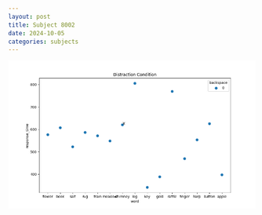 ```yaml
---
layout: post
title: Subject 8002
date: 2024-10-05
categories: subjects
---
```


![](data/8002/run-4/8002_rt_acc_fuzzy_delay.png)
